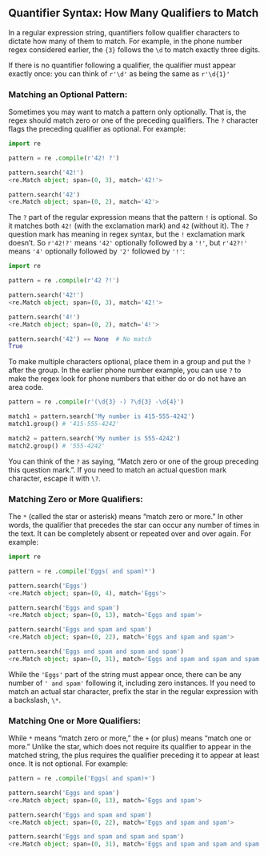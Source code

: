 ##  Quantifier Syntax: How Many Qualifiers to Match
In a regular expression string, quantifiers follow qualifier characters to dictate how many of them to match. For example, in the phone number regex considered earlier, the `{3}` follows the `\d` to match exactly three digits.  

If there is no quantifier following a qualifier, the qualifier must appear exactly once: you can think of `r'\d'` as being the same as `r'\d{1}'`

### Matching an Optional Pattern:
Sometimes you may want to match a pattern only optionally. That is, the regex should match zero or one of the preceding qualifiers. The `?` character flags the preceding qualifier as optional. For example:
```python
import re

pattern = re .compile(r'42! ?')

pattern.search('42!')
<re.Match object; span=(0, 3), match='42!'>

pattern.search('42')
<re.Match object; span=(0, 2), match='42'>
```
The `?` part of the regular expression means that the pattern `!` is optional. So it matches both `42!` (with the exclamation mark) and `42` (without it). The `?` question mark has meaning in regex syntax, but the `!` exclamation mark doesn’t. So `r'42!?'` means `'42'` optionally followed by a `'!'`, but `r'42?!'` means `'4'` optionally followed by `'2'` followed by `'!'`:
```python
import re

pattern = re .compile(r'42 ?!')

pattern.search('42!')
<re.Match object; span=(0, 3), match='42!'>

pattern.search('4!')
<re.Match object; span=(0, 2), match='4!'>

pattern.search('42') == None  # No match
True
```
To make multiple characters optional, place them in a group and put the `?` after the group. In the earlier phone number example, you can use `?` to make the regex look for phone numbers that either do or do not have an area code.
```python
pattern = re .compile(r'(\d{3} -) ?\d{3} -\d{4}')

match1 = pattern.search('My number is 415-555-4242')
match1.group() # '415-555-4242'

match2 = pattern.search('My number is 555-4242')
match2.group() # '555-4242'
```
You can think of the `?` as saying, “Match zero or one of the group preceding this question mark.”. If you need to match an actual question mark character, escape it with `\?`.

### Matching Zero or More Qualifiers:
The `*` (called the star or asterisk) means “match zero or more.” In other words, the qualifier that precedes the star can occur any number of times in the text. It can be completely absent or repeated over and over again. For example:
```python
import re

pattern = re .compile('Eggs( and spam)*')

pattern.search('Eggs')
<re.Match object; span=(0, 4), match='Eggs'>

pattern.search('Eggs and spam')
<re.Match object; span=(0, 13), match='Eggs and spam'>

pattern.search('Eggs and spam and spam')
<re.Match object; span=(0, 22), match='Eggs and spam and spam'>

pattern.search('Eggs and spam and spam and spam')
<re.Match object; span=(0, 31), match='Eggs and spam and spam and spam'>
```
While the `'Eggs'` part of the string must appear once, there can be any number of `' and spam'` following it, including zero instances.  If you need to match an actual star character, prefix the star in the regular expression with a backslash, `\*`.

### Matching One or More Qualifiers:
While `*` means “match zero or more,” the `+` (or plus) means “match one or more.” Unlike the star, which does not require its qualifier to appear in the matched string, the plus requires the qualifier preceding it to appear at least once. It is not optional. For example:
```python
pattern = re .compile('Eggs( and spam)+')

pattern.search('Eggs and spam')
<re.Match object; span=(0, 13), match='Eggs and spam'>

pattern.search('Eggs and spam and spam')
<re.Match object; span=(0, 22), match='Eggs and spam and spam'>

pattern.search('Eggs and spam and spam and spam')
<re.Match object; span=(0, 31), match='Eggs and spam and spam and spam'>
```
